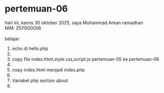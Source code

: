 # pertemuan-06

hari ini, kamis 30 oktober 2025,
saya Muhammad Arkan ramadhan<br>
NIM: 2511500056<br>
<br>
belajar:<br>
<ol>
<li>echo di hello.php<li>
<li>copy file index.html,style.css,script.js pertemuan-05 ke pertemuan-06<li>
<li>copy index.html menjadi index.php<li>
<li>Variabel php section about<li>
</ol>